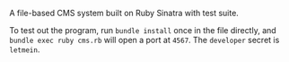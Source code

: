 A file-based CMS system built on Ruby Sinatra with test suite.

To test out the program, run `bundle install` once in the file directly, and `bundle exec ruby cms.rb` will open a port at `4567`. The `developer` secret is `letmein`.